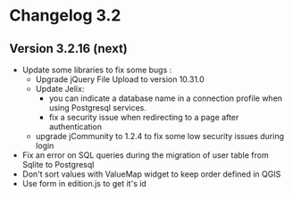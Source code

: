 Changelog 3.2
=============

Version 3.2.16 (next)
---------------------

- Update some libraries to fix some bugs :
    - Upgrade jQuery File Upload to version 10.31.0
    - Update Jelix: 
      - you can indicate a database name in a connection profile
        when using Postgresql services.
      - fix a security issue when redirecting to a page after authentication
    - upgrade jCommunity to 1.2.4 to fix some low security issues during login 
- Fix an error on SQL queries during the migration of user table from Sqlite to Postgresql
- Don't sort values with ValueMap widget to keep order defined in QGIS
- Use form in edition.js to get it's id

